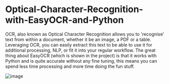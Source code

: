 # Optical-Character-Recognition-with-EasyOCR-and-Python
OCR, also known as Optical Character Recognition allows you to 'recognise' text from within a document, whether it be an image, a PDF or a table. Leveraging OCR, you can easily extract this text to be able to use it for additional processing, NLP, or fit it into your regular workflow.   The great thing about EasyOCR (which is shown in the project) is that it works with Python and is quite accurate without any fine tuning, this means you can spend less time processing and more time doing the fun stuff.

![image](https://user-images.githubusercontent.com/59397280/135518250-9f66d5c5-5e4b-40ac-b2af-aeabb4a8c5ca.png)

